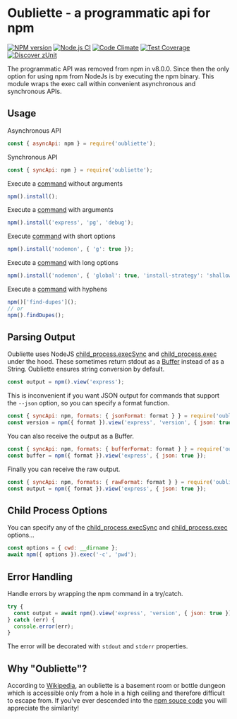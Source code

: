 # Oubliette - a programmatic api for npm

[![NPM version](https://img.shields.io/npm/v/oubliette.svg?style=flat-square)](https://www.npmjs.com/package/oubliette)
[![Node.js CI](https://github.com/acuminous/oubliette/workflows/Node.js%20CI/badge.svg)](https://github.com/acuminous/oubliette/actions?query=workflow%3A%22Node.js+CI%22)
[![Code Climate](https://codeclimate.com/github/acuminous/oubliette/badges/gpa.svg)](https://codeclimate.com/github/acuminous/oubliette)
[![Test Coverage](https://codeclimate.com/github/acuminous/oubliette/badges/coverage.svg)](https://codeclimate.com/github/acuminous/oubliette/coverage)
[![Discover zUnit](https://img.shields.io/badge/Discover-zUnit-brightgreen)](https://www.npmjs.com/package/zunit)

The programmatic API was removed from npm in v8.0.0. Since then the only option for using npm from NodeJs is by executing the npm binary. This module wraps the exec call within convenient asynchronous and synchronous APIs.

## Usage

Asynchronous API
```js
const { asyncApi: npm } = require('oubliette');
```

Synchronous API
```js
const { syncApi: npm } = require('oubliette');
```
Execute a [command](https://raw.githubusercontent.com/acuminous/oubliette/main/lib/commands.json) without arguments
```js
npm().install();
```

Execute a [command](https://raw.githubusercontent.com/acuminous/oubliette/main/lib/commands.json) with arguments
```js
npm().install('express', 'pg', 'debug');
```

Execute [command](https://raw.githubusercontent.com/acuminous/oubliette/main/lib/commands.json) with short options
```js
npm().install('nodemon', { 'g': true });
```

Execute a [command](https://raw.githubusercontent.com/acuminous/oubliette/main/lib/commands.json) with long options
```js
npm().install('nodemon', { 'global': true, 'install-strategy': 'shallow' });
```

Execute a [command](https://raw.githubusercontent.com/acuminous/oubliette/main/lib/commands.json) with hyphens
```js
npm()['find-dupes']();
// or
npm().findDupes();
```

## Parsing Output
Oubliette uses NodeJS [child_process.execSync](https://nodejs.org/api/child_process.html#child_processexecsynccommand-options ) and [child_process.exec](https://nodejs.org/api/child_process.html#child_processexeccommand-options-callback) under the hood. These sometimes return stdout as a [Buffer](https://nodejs.org/api/buffer.html) instead of as a String. Oubliette ensures string conversion by default.

```js
const output = npm().view('express');
```

This is inconvenient if you want JSON output for commands that support the `--json` option, so you can specify a format function.

```js
const { syncApi: npm, formats: { jsonFormat: format } } = require('oubliette');
const version = npm({ format }).view('express', 'version', { json: true });
```

You can also receive the output as a Buffer.
```js
const { syncApi: npm, formats: { bufferFormat: format } } = require('oubliette');
const buffer = npm({ format }).view('express', { json: true });
```

Finally you can receive the raw output.
```js
const { syncApi: npm, formats: { rawFormat: format } } = require('oubliette');
const output = npm({ format }).view('express', { json: true });
```

## Child Process Options
You can specify any of the [child_process.execSync](https://nodejs.org/api/child_process.html#child_processexecsynccommand-options ) and [child_process.exec](https://nodejs.org/api/child_process.html#child_processexeccommand-options-callback) options...

```js
const options = { cwd: __dirname };
await npm({ options }).exec('-c', 'pwd');
```

## Error Handling
Handle errors by wrapping the npm command in a try/catch.

```js
try {
  const output = await npm().view('express', 'version', { json: true });
} catch (err) {
  console.error(err);
}
```
The error will be decorated with `stdout` and `stderr` properties.

## Why "Oubliette"?
According to [Wikipedia](https://en.wikipedia.org/wiki/Dungeon), an oubliette is a basement room or bottle dungeon which is accessible only from a hole in a high ceiling and therefore difficult to escape from. If you've ever descended into the [npm souce code](https://github.com/npm/cli/blob/latest/lib/commands) you will appreciate the similarity!


